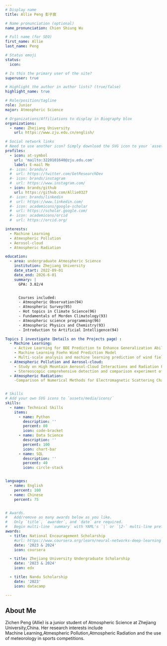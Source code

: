 ```yaml
---
# Display name
title: Allie Peng 彭子宸

# Name pronunciation (optional)
name_pronunciation: Chien Shiung Wu

# Full name (for SEO)
first_name: Allie
last_name: Peng

# Status emoji
status:
  icon: 

# Is this the primary user of the site?
superuser: true

# Highlight the author in author lists? (true/false)
highlight_name: true

# Role/position/tagline
role: Junior 
major: Atmospheric Science

# Organizations/Affiliations to display in Biography blox
organizations:
  - name: Zhejiang University
    url: https://www.zju.edu.cn/english/

# Social network links
# Need to use another icon? Simply download the SVG icon to your `assets/media/icons/` folder.
profiles:
  - icon: at-symbol
    url: 'mailto:3220101640@zju.edu.com'
    label: E-mail Me
  #- icon: brands/x
  #  url: https://twitter.com/GetResearchDev
  #- icon: brands/instagram
  #  url: https://www.instagram.com/
  - icon: brands/github
    url: https://github.com/Allie0327
  #- icon: brands/linkedin
  #  url: https://www.linkedin.com/
  #- icon: academicons/google-scholar
  #  url: https://scholar.google.com/
  #- icon: academicons/orcid
  #  url: https://orcid.org/

interests:
  - Machine Learning
  - Atmespheric Pollution
  - Aerosol-cloud
  - Atmospheric Radiation

education:
  - area: undergraduate Atmospheric Science
    institution: Zhejiang University
    date_start: 2022-09-01
    date_end: 2026-6-01
    summary: |
      GPA: 3.82/4


      Courses included:
      - Atmospheric Observation(94)
      - Atmospheric Survey(95)
      - Hot topics in Climate Science(96)
      - Fundamentals of Morden Climatology(93)
      - Atmospheric science programming(96)
      - Atmospheric Physics and Chemistry(93)
      - Introduction to Artificial Intelligence(94)

Topics I investigate（Details on the Projects page）:
  - Machine Learning:
    - Active Learning for BDE Prediction to Enhance Generalization Ability
    - Machine Learning Foehn Wind Prediction Model
    - Multi-scale analysis and machine learning prediction of wind field at the 2028 Los Angeles Olympic Canoeing Venue
  - Atmespheric Pollution and Aerosol-cloud:
    - Study on High Mountain Aerosol-Cloud Interactions and Radiation Forcing Estimation
    - Stereoscopic comprehensive detection and comparison experiment of typical megacities and high mountains
  - Atmospheric Radiation:
    -Comparison of Numerical Methods for Electromagnetic Scattering Characteristics of Non-Spherical and Non-Uniform Particles


# Skills
# Add your own SVG icons to `assets/media/icons/`
skills:
  - name: Technical Skills
    items:
      - name: Python
        description: ''
        percent: 80
        icon: code-bracket
      - name: Data Science
        description: ''
        percent: 100
        icon: chart-bar
      - name: SQL
        description: ''
        percent: 40
        icon: circle-stack


languages:
  - name: English
    percent: 100
  - name: Chinese
    percent: 75


# Awards.
#   Add/remove as many awards below as you like.
#   Only `title`, `awarder`, and `date` are required.
#   Begin multi-line `summary` with YAML's `|` or `|2-` multi-line prefix and indent 2 spaces below.
awards:
  - title: National Encouragement Scholarship
    #url: https://www.coursera.org/learn/neural-networks-deep-learning
    date: '2023 & 2024'
    icon: coursera

  - title: Zhejiang University Undergraduate Scholarship
    date: '2023 & 2024'
    icon: edx

  - title: Nandu Scholarship
    date: '2023'
    icon: datacamp

---
```


## About Me

Zichen Peng (Allie) is a junior student of Atmospheric Science at Zhejiang University,China. Her research interests include  
Machine Learning,Atmespheric Pollution,Atmospheric Radiation and the use of meteorology in sports competitions.
